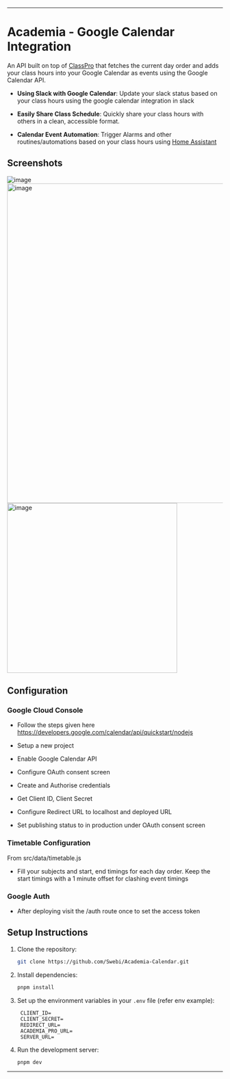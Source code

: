 
---

# Academia - Google Calendar Integration

An API built on top of [ClassPro](https://github.com/rahuletto/classpro) that fetches the current day order and adds your class hours into your Google Calendar as events using the Google Calendar API.


- **Using Slack with Google Calendar**: Update your slack status based on your class hours using the google calendar integration in slack 

- **Easily Share Class Schedule**: Quickly share your class hours with others in a clean, accessible format.
  
- **Calendar Event Automation**: Trigger Alarms and other routines/automations based on your class hours using [Home Assistant](https://www.home-assistant.io/integrations/google/)


## Screenshots

![image](https://github.com/user-attachments/assets/f255c79e-011c-417f-8d17-4b04be1488f5)
<img width="747" alt="image" src="https://github.com/user-attachments/assets/44393e93-51d9-43e2-abd9-0ec1ef379e0a">
<img width="397" alt="image" src="https://github.com/user-attachments/assets/526a266b-414f-4c7c-9364-3fc09da0f3ba">




## Configuration

### Google Cloud Console

- Follow the steps given here 
https://developers.google.com/calendar/api/quickstart/nodejs

- Setup a new project
- Enable Google Calendar API
- Configure OAuth consent screen
- Create and Authorise credentials
- Get Client ID, Client Secret
- Configure Redirect URL to localhost and deployed URL
- Set publishing status to in production under OAuth consent screen



### Timetable Configuration


From src/data/timetable.js
- Fill your subjects and start, end timings for each day order. Keep the start timings with a 1 minute offset for clashing event timings 


### Google Auth

- After deploying visit the /auth route once to set the access token 




## Setup Instructions

1. Clone the repository:
   ```bash
   git clone https://github.com/Swebi/Academia-Calendar.git
   ```
2. Install dependencies:
   ```bash
   pnpm install
   ```
3. Set up the environment variables in your `.env` file (refer env example):
   ```
    CLIENT_ID=
    CLIENT_SECRET=
    REDIRECT_URL=
    ACADEMIA_PRO_URL=
    SERVER_URL=
   ```
4. Run the development server:
   ```bash
   pnpm dev
   ```



---
